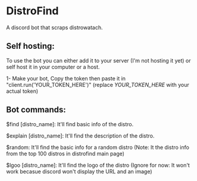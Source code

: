 # DistroFind
A discord bot that scraps distrowatach.

## Self hosting:
To use the bot you can either add it to your server (I'm not hosting it yet) or self host it in your computer or a host.

1- Make your bot, Copy the token then paste it in "client.run('YOUR_TOKEN_HERE')" (replace *YOUR_TOKEN_HERE* with your actual token)
## Bot commands:

$find [distro_name]: It'll find basic info of the distro.

$explain [distro_name]: It'll find the description of the distro.

$random: It'll find the basic info for a random distro (Note: It the distro info from the top 100 distros in distrofind main page)

$lgoo [distro_name]: It'll find the logo of the distro (Ignore for now: It won't work becasue discord won't display the URL and an image)
